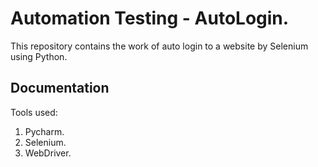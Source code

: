 # Automation Testing - AutoLogin.
This repository contains the work of auto login to a website by Selenium using Python.
## Documentation
Tools used:

 1. Pycharm.
 2. Selenium.
 3. WebDriver.